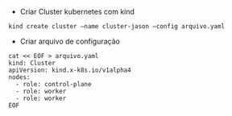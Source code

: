 - Criar Cluster kubernetes com kind
```
kind create cluster —name cluster-jason —config arquivo.yaml
```

- Criar arquivo de configuração 
```
cat << EOF > arquivo.yaml
kind: Cluster
apiVersion: kind.x-k8s.io/v1alpha4
nodes:
  - role: control-plane
  - role: worker
  - role: worker
EOF
```
